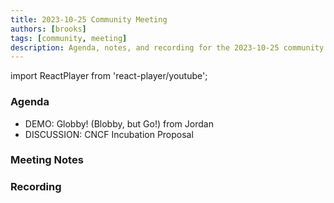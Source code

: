 ```yaml
---
title: 2023-10-25 Community Meeting
authors: [brooks]
tags: [community, meeting]
description: Agenda, notes, and recording for the 2023-10-25 community meeting
---
```


import ReactPlayer from 'react-player/youtube';

### Agenda

- DEMO: Globby! (Blobby, but Go!) from Jordan
- DISCUSSION: CNCF Incubation Proposal

<!--truncate-->

### Meeting Notes

### Recording

<ReactPlayer url='https://www.youtube.com/watch?v=idQYnXqvAhU' controls />

